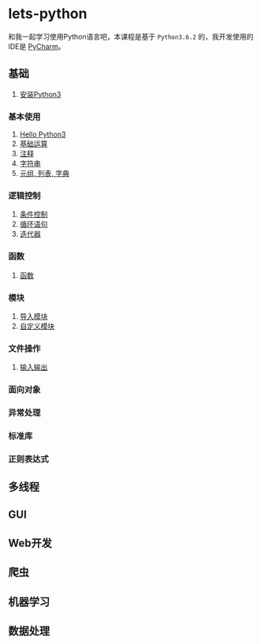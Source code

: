# lets-python

和我一起学习使用Python语言吧，本课程是基于 `Python3.6.2` 的，我开发使用的IDE是 [PyCharm](https://www.jetbrains.com/pycharm/)。

## 基础

1. [安装Python3](toc/install.md)

### 基本使用

1. [Hello Python3](hello-python3.md)
2. [基础运算]()
3. [注释]()
4. [字符串]()
5. [元组, 列表, 字典]()

### 逻辑控制

1. [条件控制]()
2. [循环语句]()
3. [迭代器]()

### 函数

1. [函数]()

### 模块

1. [导入模块]()
2. [自定义模块]()

### 文件操作

1. [输入输出]()

### 面向对象

### 异常处理

### 标准库

### 正则表达式

## 多线程

## GUI

## Web开发

## 爬虫

## 机器学习

## 数据处理

